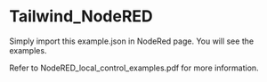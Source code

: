# Tailwind_NodeRED

Simply import this example.json in NodeRed page. You will see the examples.

Refer to NodeRED_local_control_examples.pdf for more information.

